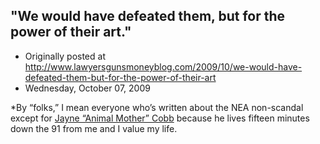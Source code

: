 ## &#34;We would have defeated them, but for the power of their art.&#34;

 * Originally posted at http://www.lawyersgunsmoneyblog.com/2009/10/we-would-have-defeated-them-but-for-the-power-of-their-art
 * Wednesday, October 07, 2009

\*By “folks,” I mean everyone who’s written about the NEA non-scandal except for [Jayne “Animal Mother” Cobb](http://bighollywood.breitbart.com/abaldwin/2009/10/05/olympian-fail-valerie-jarretts-third-strike/#more-241082) because he lives fifteen minutes down the 91 from me and I value my life.